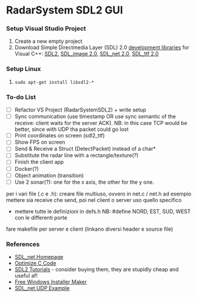 # RadarSystem SDL2 GUI

### Setup Visual Studio Project
1. Create a new empty project
2. Download Simple Directmedia Layer (SDL) 2.0 <ins>development libraries</ins> for Visual C++: [SDL2](https://www.libsdl.org/release/SDL2-devel-2.0.20-VC.zip), [SDL_image 2.0](https://www.libsdl.org/projects/SDL_image/release/SDL2_image-devel-2.0.5-VC.zip), [SDL_net 2.0](https://www.libsdl.org/projects/SDL_net/release/SDL2_net-devel-2.0.1-VC.zip), [SDL_ttf 2.0](https://github.com/libsdl-org/SDL_ttf/releases/download/release-2.0.18/SDL2_ttf-devel-2.0.18-VC.zip)

### Setup Linux
1. ```sudo apt-get install libsdl2-*```

### To-do List
- [ ] Refactor VS Project (RadarSystemSDL2) + write setup
- [ ] Sync communication (use timestamp OR use sync semantic of the receive: client waits for the server ACK). NB: in this case TCP would be better, since with UDP tha packet could go lost
- [ ] Print coordinates on screen (sdl2_ttf)
- [ ] Show FPS on screen
- [ ] Send & Receive a Struct (DetectPacket) instead of a char*
- [ ] Substitute the radar line with a rectangle/texture(?)
- [ ] Finish the client app
- [ ] Docker(?)
- [ ] Object animation (transition)
- [ ] Use 2 sonar(?): one for the x axis, the other for the y one.

per i vari file (.c e .h):
creare file multiuso, ovvero in net.c / net.h ad esempio mettere sia receive che send, poi nel client o server uso quello specifico

- mettere tutte le definizioni in defs.h
	NB: #define NORD, EST, SUD, WEST con le differenti porte
	
fare makefile per server e client (linkano diversi header e source file)


### References
- [SDL_net Homepage](https://www.libsdl.org/projects/SDL_net/)
- [Optimize C Code](http://icps.u-strasbg.fr/~bastoul/local_copies/lee.html)
- [SDL2 Tutorials](https://www.parallelrealities.co.uk/tutorials/) - consider buying them, they are stupidly cheap and useful af!
- [Free Windows Installer Maker](https://nsis.sourceforge.io/Main_Page)
- [SDL_net UDP Example](https://moddb.fandom.com/wiki/SDL:Tutorial:Using_SDL_net#Using_UDP)
